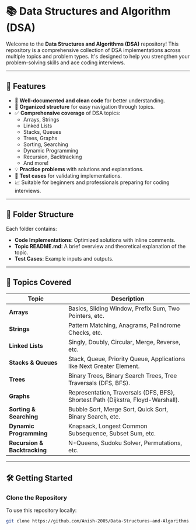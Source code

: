# 📚 Data Structures and Algorithm (DSA)

Welcome to the **Data Structures and Algorithms (DSA)** repository! This repository is a comprehensive collection of DSA implementations across multiple topics and problem types. It's designed to help you strengthen your problem-solving skills and ace coding interviews.

---

## 🚀 Features

- 🌟 **Well-documented and clean code** for better understanding.
- 📂 **Organized structure** for easy navigation through topics.
- ✅ **Comprehensive coverage** of DSA topics:
  - Arrays, Strings
  - Linked Lists
  - Stacks, Queues
  - Trees, Graphs
  - Sorting, Searching
  - Dynamic Programming
  - Recursion, Backtracking
  - And more!
- 💡 **Practice problems** with solutions and explanations.
- 🧪 **Test cases** for validating implementations.
- 📈 Suitable for beginners and professionals preparing for coding interviews.

---

## 📂 Folder Structure

Each folder contains:
- **Code Implementations**: Optimized solutions with inline comments.
- **Topic README.md**: A brief overview and theoretical explanation of the topic.
- **Test Cases**: Example inputs and outputs.

---

## 🌟 Topics Covered

| **Topic**               | **Description**                                                                 |
|--------------------------|---------------------------------------------------------------------------------|
| **Arrays**               | Basics, Sliding Window, Prefix Sum, Two Pointers, etc.                         |
| **Strings**              | Pattern Matching, Anagrams, Palindrome Checks, etc.                           |
| **Linked Lists**         | Singly, Doubly, Circular, Merge, Reverse, etc.                                 |
| **Stacks & Queues**      | Stack, Queue, Priority Queue, Applications like Next Greater Element.          |
| **Trees**                | Binary Trees, Binary Search Trees, Tree Traversals (DFS, BFS).                 |
| **Graphs**               | Representation, Traversals (DFS, BFS), Shortest Path (Dijkstra, Floyd-Warshall).|
| **Sorting & Searching**  | Bubble Sort, Merge Sort, Quick Sort, Binary Search, etc.                       |
| **Dynamic Programming**  | Knapsack, Longest Common Subsequence, Subset Sum, etc.                         |
| **Recursion & Backtracking** | N-Queens, Sudoku Solver, Permutations, etc.                                |

---

## 🛠️ Getting Started

### Clone the Repository
To use this repository locally:
```bash
git clone https://github.com/Anish-2005/Data-Structures-and-Algorithms.git

